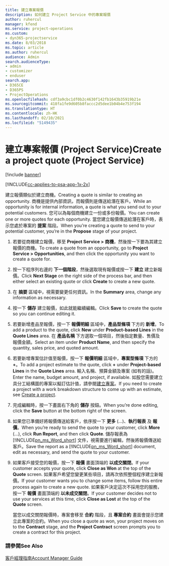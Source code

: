 ```yaml
---
title: 建立專案報價
description: 如何建立 Project Service 中的專案報價
author: ruhercul
manager: kfend
ms.service: project-operations
ms.custom:
- dyn365-projectservice
ms.date: 8/03/2018
ms.topic: article
ms.author: ruhercul
audience: Admin
search.audienceType:
- admin
- customizer
- enduser
search.app:
- D365CE
- D365PS
- ProjectOperations
ms.openlocfilehash: cdf3a9cbc1df0b2c4630f142fb1643b35919b21e
ms.sourcegitcommit: 418fa1fe9d605b8faccc2d5dee1b04b4e753f194
ms.translationtype: HT
ms.contentlocale: zh-HK
ms.lasthandoff: 02/10/2021
ms.locfileid: "5149435"
---
```

# <a name="create-a-project-quote-project-service"></a><span data-ttu-id="9462c-103">建立專案報價 (Project Service)</span><span class="sxs-lookup"><span data-stu-id="9462c-103">Create a project quote (Project Service)</span></span>

[!include [banner](../includes/psa-now-project-operations.md)]

[!INCLUDE[cc-applies-to-psa-app-1x-2x](../includes/cc-applies-to-psa-app-1x-2x.md)]

<span data-ttu-id="9462c-104">建立報價類似於建立商機。</span><span class="sxs-lookup"><span data-stu-id="9462c-104">Creating a quote is similar to creating an opportunity.</span></span> <span data-ttu-id="9462c-105">商機是提供內部資訊，而報價則是傳送給潛在客戶。</span><span class="sxs-lookup"><span data-stu-id="9462c-105">While an opportunity is for internal information, a quote is what you send out to your potential customers.</span></span> <span data-ttu-id="9462c-106">您可以為每個商機建立一份或多份報價。</span><span class="sxs-lookup"><span data-stu-id="9462c-106">You can create one or more quotes for each opportunity.</span></span> <span data-ttu-id="9462c-107">當您建立報價傳送給潛在客戶時，表示您處於專案的 **提案** 階段。</span><span class="sxs-lookup"><span data-stu-id="9462c-107">When you’re creating a quote to send to your potential customer, you’re in the **Propose** stage of your project.</span></span>  
  
1. <span data-ttu-id="9462c-108">若要從商機建立報價，移至 **Project Service > 商機**，然後按一下要為其建立報價的商機。</span><span class="sxs-lookup"><span data-stu-id="9462c-108">To create a quote from an opportunity, go to **Project Service > Opportunities**, and then click the opportunity you want to create a quote for.</span></span>  
  
2. <span data-ttu-id="9462c-109">按一下程序列右邊的 **下一個階段**，然後選取現有報價或按一下 **建立** 建立新報價。</span><span class="sxs-lookup"><span data-stu-id="9462c-109">Click **Next Stage** on the right side of the process bar, and then either select an existing quote or click **Create** to create a new quote.</span></span>  
  
3. <span data-ttu-id="9462c-110">在 **摘要** 區域中，視需要變更任何資訊。</span><span class="sxs-lookup"><span data-stu-id="9462c-110">In the **Summary** area, change any information as necessary.</span></span>  
  
4. <span data-ttu-id="9462c-111">按一下 **儲存** 建立報價，如此就能繼續編輯。</span><span class="sxs-lookup"><span data-stu-id="9462c-111">Click **Save** to create the quote so you can continue editing it.</span></span>  
  
5. <span data-ttu-id="9462c-112">若要新增產品至報價，按一下 **報價明細** 區域中，**產品型條項** 下方的 **新增**。</span><span class="sxs-lookup"><span data-stu-id="9462c-112">To add a product to the quote, click **New** under **Product-based Lines** in the **Quote Lines** area.</span></span> <span data-ttu-id="9462c-113">在 **產品名稱** 下方選取一個項目，然後指定數量、售價及報價金額。</span><span class="sxs-lookup"><span data-stu-id="9462c-113">Select an item under **Product Name**, and then specify the quantity, sales price, and quoted amount.</span></span>  
  
6. <span data-ttu-id="9462c-114">若要新增專案估計值至報價，按一下 **報價明細** 區域中，**專案型條項** 下方的 **+**。</span><span class="sxs-lookup"><span data-stu-id="9462c-114">To add a project estimate to the quote, click **+** under **Project-based Lines** in the **Quote Lines** area.</span></span> <span data-ttu-id="9462c-115">輸入名稱、預算金額及專案 (如有的話)。</span><span class="sxs-lookup"><span data-stu-id="9462c-115">Enter the name, budget amount, and project, if available.</span></span> <span data-ttu-id="9462c-116">如股您需要建立具分工結構圖的專案以擬訂估計值，請參閱[建立專案](../psa/create-project.md)。</span><span class="sxs-lookup"><span data-stu-id="9462c-116">If you need to create a project with a work breakdown structure to come up with an estimate, see [Create a project](../psa/create-project.md).</span></span>  
  
7. <span data-ttu-id="9462c-117">完成編輯時，按一下畫面右下角的 **儲存** 按鈕。</span><span class="sxs-lookup"><span data-stu-id="9462c-117">When you’re done editing, click the **Save** button at the bottom right of the screen.</span></span>  
  
8. <span data-ttu-id="9462c-118">如果您已準備好將報價傳送給客戶，依序按一下 **更多** (...)、**執行報表** 及 **報價**。</span><span class="sxs-lookup"><span data-stu-id="9462c-118">When you’re ready to send the quote to your customer, click **More** (…), click **Run Report**, and then click **Quote**.</span></span> <span data-ttu-id="9462c-119">儲存報表為 [!INCLUDE[pn_ms_Word_short](../includes/pn-ms-word-short.md)] 文件，視需要進行編輯，然後將報價傳送給客戶。</span><span class="sxs-lookup"><span data-stu-id="9462c-119">Save the report as a [!INCLUDE[pn_ms_Word_short](../includes/pn-ms-word-short.md)] document, edit as necessary, and send the quote to your customer.</span></span>  
  
9. <span data-ttu-id="9462c-120">如果客戶接受您的報價，按一下 **報價** 畫面頂端的 **以成交關閉**。</span><span class="sxs-lookup"><span data-stu-id="9462c-120">If your customer accepts your quote, click **Close as Won** at the top of the **Quote** screen.</span></span> <span data-ttu-id="9462c-121">如果客戶希望您變更某些項目，請再次依照整個程序建立新報價。</span><span class="sxs-lookup"><span data-stu-id="9462c-121">If your customer wants you to change some items, follow this entire process again to create a new quote.</span></span> <span data-ttu-id="9462c-122">如果客戶決定這次不採用您的服務，按一下 **報價** 畫面頂端的 **以未成交關閉**。</span><span class="sxs-lookup"><span data-stu-id="9462c-122">If your customer decides not to use your services at this time, click **Close as Lost** at the top of the **Quote** screen.</span></span>  
  
   <span data-ttu-id="9462c-123">當您以成交關閉報價時，專案會移至 **合約** 階段，且 **專案合約** 畫面會提示您建立此專案的合約。</span><span class="sxs-lookup"><span data-stu-id="9462c-123">When you close a quote as won, your project moves on to the **Contract** stage, and the **Project Contract** screen prompts you to create a contract for this project.</span></span>  
  
### <a name="see-also"></a><span data-ttu-id="9462c-124">請參閱</span><span class="sxs-lookup"><span data-stu-id="9462c-124">See Also</span></span>  
 [<span data-ttu-id="9462c-125">客戶經理指南</span><span class="sxs-lookup"><span data-stu-id="9462c-125">Account Manager Guide</span></span>](../psa/account-manager-guide.md)
